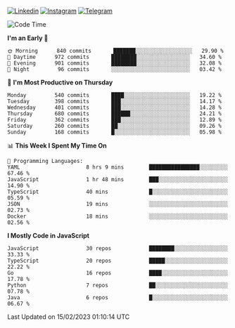 [![Linkedin](https://img.shields.io/badge/-Archie-blue?style=flat-square&labelColor=gray&logo=Linkedin&logoColor=white&link=https://www.linkedin.com/in/archisdi)](https://www.linkedin.com/in/archisdi)
[![Instagram](https://img.shields.io/badge/-@archisdi-orange?style=flat-square&labelColor=gray&logo=Instagram&logoColor=white&link=https://www.instagram.com/archisdi)](https://www.instagram.com/archisdi)
[![Telegram](https://img.shields.io/badge/-aai-informational?style=flat-square&labelColor=gray&logo=telegram&logoColor=white&link=https://t.me/archisdi)](https://t.me/archisdi)

<!--START_SECTION:waka-->
![Code Time](http://img.shields.io/badge/Code%20Time-2%2C015%20hrs%2027%20mins-blue)

**I'm an Early 🐤** 

```text
🌞 Morning      840 commits       ███████░░░░░░░░░░░░░░░░░░   29.90 % 
🌆 Daytime      972 commits       ████████░░░░░░░░░░░░░░░░░   34.60 % 
🌃 Evening      901 commits       ████████░░░░░░░░░░░░░░░░░   32.08 % 
🌙 Night         96 commits       ░░░░░░░░░░░░░░░░░░░░░░░░░   03.42 % 

```
📅 **I'm Most Productive on Thursday** 

```text
Monday         540 commits       ████░░░░░░░░░░░░░░░░░░░░░   19.22 % 
Tuesday        398 commits       ███░░░░░░░░░░░░░░░░░░░░░░   14.17 % 
Wednesday      401 commits       ███░░░░░░░░░░░░░░░░░░░░░░   14.28 % 
Thursday       680 commits       ██████░░░░░░░░░░░░░░░░░░░   24.21 % 
Friday         362 commits       ███░░░░░░░░░░░░░░░░░░░░░░   12.89 % 
Saturday       260 commits       ██░░░░░░░░░░░░░░░░░░░░░░░   09.26 % 
Sunday         168 commits       █░░░░░░░░░░░░░░░░░░░░░░░░   05.98 % 

```


📊 **This Week I Spent My Time On** 

```text
💬 Programming Languages: 
YAML                     8 hrs 9 mins        ████████████████░░░░░░░░░   67.46 % 
JavaScript               1 hr 48 mins        ███░░░░░░░░░░░░░░░░░░░░░░   14.90 % 
TypeScript               40 mins             █░░░░░░░░░░░░░░░░░░░░░░░░   05.59 % 
JSON                     19 mins             ░░░░░░░░░░░░░░░░░░░░░░░░░   02.73 % 
Docker                   18 mins             ░░░░░░░░░░░░░░░░░░░░░░░░░   02.56 % 

```

**I Mostly Code in JavaScript** 

```text
JavaScript               30 repos            ████████░░░░░░░░░░░░░░░░░   33.33 % 
TypeScript               20 repos            █████░░░░░░░░░░░░░░░░░░░░   22.22 % 
Go                       16 repos            ████░░░░░░░░░░░░░░░░░░░░░   17.78 % 
Python                   7 repos             ██░░░░░░░░░░░░░░░░░░░░░░░   07.78 % 
Java                     6 repos             █░░░░░░░░░░░░░░░░░░░░░░░░   06.67 % 

```



 Last Updated on 15/02/2023 01:10:14 UTC
<!--END_SECTION:waka-->